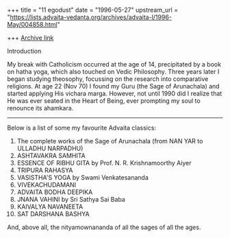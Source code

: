 +++
title = "11 egodust"
date = "1996-05-27"
upstream_url = "https://lists.advaita-vedanta.org/archives/advaita-l/1996-May/004858.html"

+++
[Archive link](https://lists.advaita-vedanta.org/archives/advaita-l/1996-May/004858.html)

Introduction

My break with Catholicism occurred at the age of 14, precipitated
by a book on hatha yoga, which also touched on Vedic Philosophy.
Three years later I began studying theosophy, focussing on the
research into comparative religions.  At age 22 (Nov 70) I found
my Guru (the Sage of Arunachala) and started applying His vichara
marga.  However, not until 1990 did I realize that He was ever
seated in the Heart of Being, ever prompting my soul to renounce
its ahamkara.

**********

Below is a list of some my favourite Advaita classics:

1. The complete works of the Sage of Arunachala (from NAN YAR to
             ULLADHU NARPADHU)
2. ASHTAVAKRA SAMHITA
3. ESSENCE OF RIBHU GITA by Prof. N. R. Krishnamoorthy Aiyer
4. TRIPURA RAHASYA
5. VASISTHA'S YOGA by Swami Venkatesananda
6. VIVEKACHUDAMANI
7. ADVAITA BODHA DEEPIKA
8. JNANA VAHINI by Sri Sathya Sai Baba
9. KAIVALYA NAVANEETA
10. SAT DARSHANA BASHYA

And, above all, the nityamownananda
of all the sages of all the ages.

